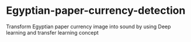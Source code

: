 # Egyptian-paper-currency-detection
Transform Egyptian paper currency image into sound by using Deep learning and transfer learning concept 
